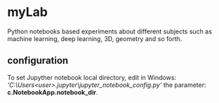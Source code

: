 # myLab
Python notebooks based experiments about different subjects such as machine learning, deep learning, 3D, geometry and so forth.

## configuration
To set Jupyther notebook local directory, edit in Windows: *'C:\Users\<user>\.jupyter\jupyter_notebook_config.py'* the parameter: **c.NotebookApp.notebook_dir**.
